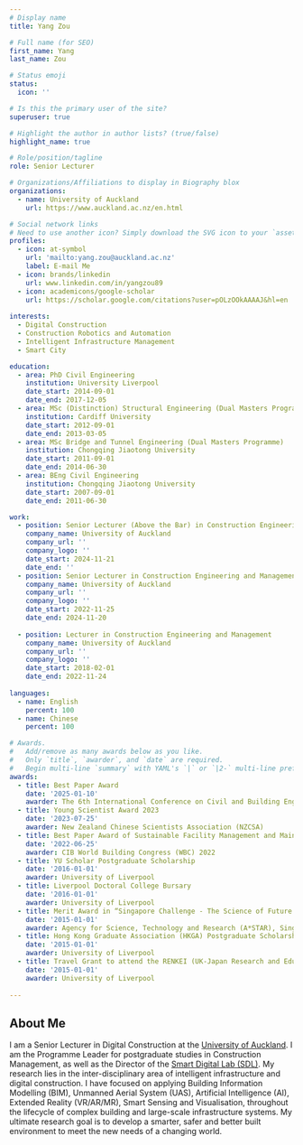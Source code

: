 ```yaml
---
# Display name
title: Yang Zou

# Full name (for SEO)
first_name: Yang
last_name: Zou

# Status emoji
status:
  icon: ''

# Is this the primary user of the site?
superuser: true

# Highlight the author in author lists? (true/false)
highlight_name: true

# Role/position/tagline
role: Senior Lecturer

# Organizations/Affiliations to display in Biography blox
organizations:
  - name: University of Auckland
    url: https://www.auckland.ac.nz/en.html

# Social network links
# Need to use another icon? Simply download the SVG icon to your `assets/media/icons/` folder.
profiles:
  - icon: at-symbol
    url: 'mailto:yang.zou@auckland.ac.nz'
    label: E-mail Me
  - icon: brands/linkedin
    url: www.linkedin.com/in/yangzou89
  - icon: academicons/google-scholar
    url: https://scholar.google.com/citations?user=pOLzOOkAAAAJ&hl=en
  
interests:
  - Digital Construction
  - Construction Robotics and Automation
  - Intelligent Infrastructure Management
  - Smart City

education:
  - area: PhD Civil Engineering
    institution: University Liverpool
    date_start: 2014-09-01
    date_end: 2017-12-05  
  - area: MSc (Distinction) Structural Engineering (Dual Masters Programme)
    institution: Cardiff University
    date_start: 2012-09-01
    date_end: 2013-03-05
  - area: MSc Bridge and Tunnel Engineering (Dual Masters Programme)
    institution: Chongqing Jiaotong University
    date_start: 2011-09-01
    date_end: 2014-06-30  
  - area: BEng Civil Engineering
    institution: Chongqing Jiaotong University
    date_start: 2007-09-01
    date_end: 2011-06-30

work:
  - position: Senior Lecturer (Above the Bar) in Construction Engineering and Management
    company_name: University of Auckland
    company_url: ''
    company_logo: ''
    date_start: 2024-11-21
    date_end: ''
  - position: Senior Lecturer in Construction Engineering and Management
    company_name: University of Auckland
    company_url: ''
    company_logo: ''
    date_start: 2022-11-25
    date_end: 2024-11-20
    
  - position: Lecturer in Construction Engineering and Management
    company_name: University of Auckland
    company_url: ''
    company_logo: ''
    date_start: 2018-02-01
    date_end: 2022-11-24
    
languages:
  - name: English
    percent: 100
  - name: Chinese
    percent: 100

# Awards.
#   Add/remove as many awards below as you like.
#   Only `title`, `awarder`, and `date` are required.
#   Begin multi-line `summary` with YAML's `|` or `|2-` multi-line prefix and indent 2 spaces below.
awards:
  - title: Best Paper Award
    date: '2025-01-10'
    awarder: The 6th International Conference on Civil and Building Engineering Informatics (ICCBEI 2025)
  - title: Young Scientist Award 2023
    date: '2023-07-25'
    awarder: New Zealand Chinese Scientists Association (NZCSA)
  - title: Best Paper Award of Sustainable Facility Management and Maintenance
    date: '2022-06-25'
    awarder: CIB World Building Congress (WBC) 2022
  - title: YU Scholar Postgraduate Scholarship
    date: '2016-01-01'
    awarder: University of Liverpool
  - title: Liverpool Doctoral College Bursary
    date: '2016-01-01'
    awarder: University of Liverpool
  - title: Merit Award in “Singapore Challenge - The Science of Future Cities”
    date: '2015-01-01'
    awarder: Agency for Science, Technology and Research (A*STAR), Singapore
  - title: Hong Kong Graduate Association (HKGA) Postgraduate Scholarship
    date: '2015-01-01'
    awarder: University of Liverpool
  - title: Travel Grant to attend the RENKEI (UK-Japan Research and Education for Knowledge Economy Initiatives) Spring School 2015
    date: '2015-01-01'
    awarder: University of Liverpool
  
---
```


## About Me

I am a Senior Lecturer in Digital Construction at the [University of Auckland](www.auckland.ac.nz). I am the Programme Leader for postgraduate studies in Construction Management, as well as the Director of the [Smart Digital Lab (SDL)](https://my.matterport.com/show/?m=BJL6tB5cZrv). My research lies in the inter-disciplinary area of intelligent infrastructure and digital construction. I have focused on applying Building Information Modelling (BIM), Unmanned Aerial System (UAS), Artificial Intelligence (AI), Extended Reality (VR/AR/MR), Smart Sensing and Visualisation, throughout the lifecycle of complex building and large-scale infrastructure systems. My ultimate research goal is to develop a smarter, safer and better built environment to meet the new needs of a changing world.
